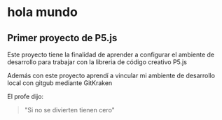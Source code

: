 # hola mundo

## Primer proyecto de **P5.js**

Este proyecto tiene la finalidad de aprender a configurar el ambiente de desarrollo para trabajar con la libreria de código creativo P5.js

Además con este proyecto aprendí a vincular mi ambiente de desarrollo local con gitgub mediante GitKraken

El profe dijo:

> "Si no se divierten tienen cero"
